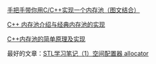 [手把手带你用C/C++实现一个内存池（图文结合）](https://cloud.tencent.com/developer/article/2325061)

[C++ 内存池介绍与经典内存池的实现](https://blog.csdn.net/K346K346/article/details/49538975)

[C++内存池的简单原理及实现](https://blog.csdn.net/u012234115/article/details/89852480)

最好的文章：[STL学习笔记（1）空间配置器 allocator](https://www.nowcoder.com/discuss/353146949270446080)



